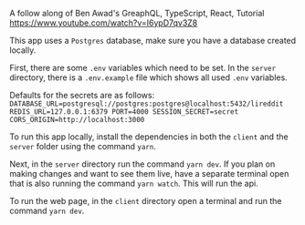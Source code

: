 A follow along of Ben Awad's GreaphQL, TypeScript, React, Tutorial
https://www.youtube.com/watch?v=I6ypD7qv3Z8

This app uses a `Postgres` database, make sure you have a database created locally.

First, there are some `.env` variables which need to be set.  In the `server` directory, there is a `.env.example` file which shows all used `.env` variables.  

Defaults for the secrets are as follows:
`DATABASE_URL=postgresql://postgres:postgres@localhost:5432/lireddit
REDIS_URL=127.0.0.1:6379
PORT=4000
SESSION_SECRET=secret
CORS_ORIGIN=http://localhost:3000`

To run this app locally, install the dependencies in both the `client` and the `server` folder using the command `yarn`.

Next, in the `server` directory run the command `yarn dev`.  If you plan on making changes and want to see them live, have a separate terminal open that is also running the command `yarn watch`.  This will run the api.

To run the web page, in the `client` directory open a terminal and run the command `yarn dev`.
